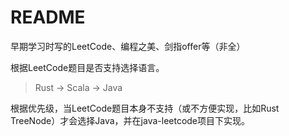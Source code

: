 # README

早期学习时写的LeetCode、编程之美、剑指offer等（非全）

根据LeetCode题目是否支持选择语言。

> Rust -&gt; Scala -&gt; Java

根据优先级，当LeetCode题目本身不支持（或不方便实现，比如Rust TreeNode）才会选择Java，并在java-leetcode项目下实现。

